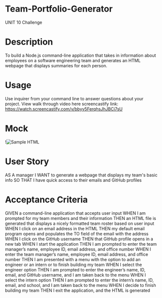 # Team-Portfolio-Generator

UNIT 10 Challenge

# Description
To build a Node.js command-line application that takes in information about employees on a software engineering team and generates an HTML webpage that displays summaries for each person. 


# Usage
Use inquirer from your command line to answer questions about your project. View walk through video here
screencastify link: https://watch.screencastify.com/v/bbyv5FerqhsJhJBCi7sU

# Mock 
!![Sample HTML ](https://user-images.githubusercontent.com/104172862/178165675-8d9b7bcf-a212-49f0-9675-92cf119c80e5.png)

# User Story
AS A manager
I WANT to generate a webpage that displays my team's basic info
SO THAT I have quick access to their emails and GitHub profiles

# Acceptance Criteria
GIVEN a command-line application that accepts user input
WHEN I am prompted for my team members and their information
THEN an HTML file is generated that displays a nicely formatted team roster based on user input
WHEN I click on an email address in the HTML
THEN my default email program opens and populates the TO field of the email with the address
WHEN I click on the GitHub username
THEN that GitHub profile opens in a new tab
WHEN I start the application
THEN I am prompted to enter the team manager’s name, employee ID, email address, and office number
WHEN I enter the team manager’s name, employee ID, email address, and office number
THEN I am presented with a menu with the option to add an engineer or an intern or to finish building my team
WHEN I select the engineer option
THEN I am prompted to enter the engineer’s name, ID, email, and GitHub username, and I am taken back to the menu
WHEN I select the intern option
THEN I am prompted to enter the intern’s name, ID, email, and school, and I am taken back to the menu
WHEN I decide to finish building my team
THEN I exit the application, and the HTML is generated
